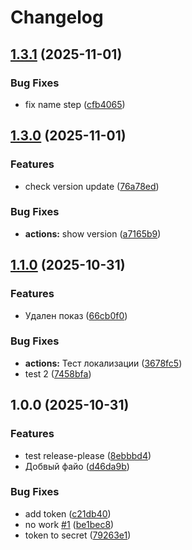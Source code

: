 # Changelog

## [1.3.1](https://github.com/ornaras/test/compare/v1.3.0...v1.3.1) (2025-11-01)


### Bug Fixes

* fix name step ([cfb4065](https://github.com/ornaras/test/commit/cfb4065af5668900d467baf0f8d940b2309dbe36))

## [1.3.0](https://github.com/ornaras/test/compare/v1.2.0...v1.3.0) (2025-11-01)


### Features

* check version update ([76a78ed](https://github.com/ornaras/test/commit/76a78ed4d8f858618abf2b02558df297c0d33429))


### Bug Fixes

* **actions:** show version ([a7165b9](https://github.com/ornaras/test/commit/a7165b9237b408908e452de6ab8478933009eb0e))

## [1.1.0](https://github.com/ornaras/test/compare/v1.0.0...v1.1.0) (2025-10-31)


### Features

* Удален показ ([66cb0f0](https://github.com/ornaras/test/commit/66cb0f047130f220f9200e0b232aadd63b1af4e2))


### Bug Fixes

* **actions:** Тест локализации ([3678fc5](https://github.com/ornaras/test/commit/3678fc51e890c5e98d59464d6174e2a5564344b4))
* test 2 ([7458bfa](https://github.com/ornaras/test/commit/7458bfa66dc5004f40fe4eb5392454082e38952e))

## 1.0.0 (2025-10-31)


### Features

* test release-please ([8ebbbd4](https://github.com/ornaras/test/commit/8ebbbd48acf742fb5f8ef6a8f460606c08be48a5))
* Добвый файо ([d46da9b](https://github.com/ornaras/test/commit/d46da9b0e18719cad2392ddc51b2e28dd04b8cad))


### Bug Fixes

* add token ([c21db40](https://github.com/ornaras/test/commit/c21db404faf2f775b459b48deb88d9febc506676))
* no work [#1](https://github.com/ornaras/test/issues/1) ([be1bec8](https://github.com/ornaras/test/commit/be1bec8403699b2d9e96875a9d43404bd1aecee1))
* token to secret ([79263e1](https://github.com/ornaras/test/commit/79263e14502d39dbf87f3a08b8df758427ff348d))
